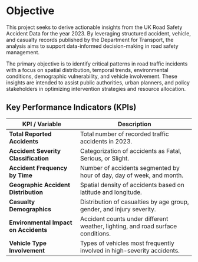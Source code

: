 
# Objective  
This project seeks to derive actionable insights from the UK Road Safety Accident Data for the year 2023. By leveraging structured accident, vehicle, and casualty records published by the Department for Transport, the analysis aims to support data-informed decision-making in road safety management.

The primary objective is to identify critical patterns in road traffic incidents with a focus on spatial distribution, temporal trends, environmental conditions, demographic vulnerability, and vehicle involvement. These insights are intended to assist public authorities, urban planners, and policy stakeholders in optimizing intervention strategies and resource allocation.

## Key Performance Indicators (KPIs) 

| KPI / Variable | Description |
|----------------|-------------|
| **Total Reported Accidents** | Total number of recorded traffic accidents in 2023. |
| **Accident Severity Classification** | Categorization of accidents as Fatal, Serious, or Slight. |
| **Accident Frequency by Time** | Number of accidents segmented by hour of day, day of week, and month. |
| **Geographic Accident Distribution** | Spatial density of accidents based on latitude and longitude. |
| **Casualty Demographics** | Distribution of casualties by age group, gender, and injury severity. |
| **Environmental Impact on Accidents** | Accident counts under different weather, lighting, and road surface conditions. |
| **Vehicle Type Involvement** | Types of vehicles most frequently involved in high-severity accidents. |


